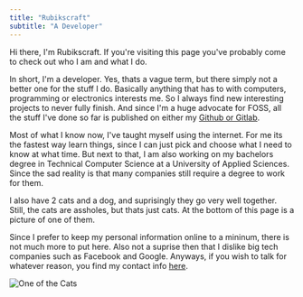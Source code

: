 ```yaml
---
title: "Rubikscraft"
subtitle: "A Developer"
---
```


Hi there, I'm Rubikscraft. If you're visiting this page you've probably come to check out who I am and what I do.

In short, I'm a developer. Yes, thats a vague term, but there simply not a better one for the stuff I do. Basically anything that has to with computers, programming or electronics interests me. So I always find new interesting projects to never fully finish. And since I'm a huge advocate for FOSS, all the stuff I've done so far is published on either my [Github or Gitlab](/info).

Most of what I know now, I've taught myself using the internet. For me its the fastest way learn things, since I can just pick and choose what I need to know at what time. But next to that, I am also working on my bachelors degree in Technical Computer Science at a University of Applied Sciences. Since the sad reality is that many companies still require a degree to work for them.

I also have 2 cats and a dog, and suprisingly they go very well together. Still, the cats are assholes, but thats just cats. At the bottom of this page is a picture of one of them.

Since I prefer to keep my personal information online to a mininum, there is not much more to put here. Also not a suprise then that I dislike big tech companies such as Facebook and Google. Anyways, if you wish to talk for whatever reason, you find my contact info [here](/info).

![One of the Cats](http://i.rubikscraft.nl/files/5c781950-4e90-4476-b0ce-e27e9fd4b835.jpeg "He likes the bag")
